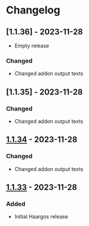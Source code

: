 # Changelog

## [1.1.36] - 2023-11-28

- Empty release

### Changed

- Changed addon output texts

## [1.1.35] - 2023-11-28

### Changed

- Changed addon output texts

## [1.1.34] - 2023-11-28

### Changed

- Changed addon output texts

## [1.1.33] - 2023-11-28

### Added

- Initial Haargos release

[1.1.34]: https://github.com/haargos/ha-addons/compare/v1.1.33...v1.1.34
[1.1.33]: https://github.com/haargos/ha-addons/releases/releases/tag/v1.1.33
